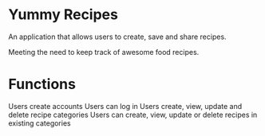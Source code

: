 # Yummy Recipes
An application that allows users to create, save and share recipes. 

Meeting the need to keep track of awesome food recipes.

# Functions
Users create accounts
Users can log in
Users create, view, update and delete recipe categories
Users can create, view, update or delete recipes in existing categories
